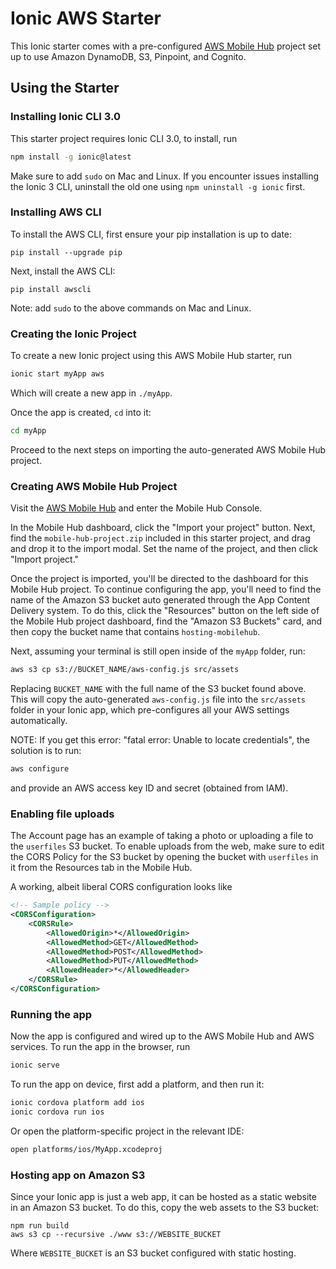 # Ionic AWS Starter

This Ionic starter comes with a pre-configured [AWS Mobile Hub](https://aws.amazon.com/mobile/) project set up to use Amazon DynamoDB, S3, Pinpoint, and Cognito.

## Using the Starter

### Installing Ionic CLI 3.0

This starter project requires Ionic CLI 3.0, to install, run

```bash
npm install -g ionic@latest
```

Make sure to add `sudo` on Mac and Linux. If you encounter issues installing the Ionic 3 CLI, uninstall the old one using `npm uninstall -g ionic` first.

### Installing AWS CLI

To install the AWS CLI, first ensure your pip installation is up to date:

```
pip install --upgrade pip
```

Next, install the AWS CLI:

```
pip install awscli
```

Note: add `sudo` to the above commands on Mac and Linux.

### Creating the Ionic Project

To create a new Ionic project using this AWS Mobile Hub starter, run

```bash
ionic start myApp aws
```

Which will create a new app in `./myApp`.

Once the app is created, `cd` into it:

```bash
cd myApp
```

Proceed to the next steps on importing the auto-generated AWS Mobile Hub project.

### Creating AWS Mobile Hub Project

Visit the [AWS Mobile Hub](https://aws.amazon.com/mobile/) and enter the Mobile Hub Console.

In the Mobile Hub dashboard, click the "Import your project" button. Next, find the `mobile-hub-project.zip` included
in this starter project, and drag and drop it to the import modal. Set the name of the project, and then click "Import project."

Once the project is imported, you'll be directed to the dashboard for this Mobile Hub project. To continue configuring the app, you'll need to find the name of the Amazon S3 bucket auto generated through the App Content Delivery system. To do this, click the "Resources" button on the left side of the Mobile Hub project dashboard, find the "Amazon S3 Buckets" card, and then copy the bucket name that contains `hosting-mobilehub`.

Next, assuming your terminal is still open inside of the `myApp` folder, run:

```bash
aws s3 cp s3://BUCKET_NAME/aws-config.js src/assets
```

Replacing `BUCKET_NAME` with the full name of the S3 bucket found above. This will copy the auto-generated `aws-config.js` file into the `src/assets` folder in your Ionic app, which pre-configures all your AWS settings automatically.

NOTE: If you get this error: "fatal error: Unable to locate credentials", the solution is to run:
```bash 
aws configure
```
and provide an AWS access key ID and secret (obtained from IAM).

### Enabling file uploads

The Account page has an example of taking a photo or uploading a file to the `userfiles` S3 bucket. To enable uploads from the web, make sure to edit the CORS Policy for the S3 bucket by opening the bucket with `userfiles` in it from the Resources tab in the Mobile Hub.

A working, albeit liberal CORS configuration looks like

```xml
<!-- Sample policy -->
<CORSConfiguration>
	<CORSRule>
		<AllowedOrigin>*</AllowedOrigin>
		<AllowedMethod>GET</AllowedMethod>
		<AllowedMethod>POST</AllowedMethod>
		<AllowedMethod>PUT</AllowedMethod>
		<AllowedHeader>*</AllowedHeader>
	</CORSRule>
</CORSConfiguration>
```

### Running the app

Now the app is configured and wired up to the AWS Mobile Hub and AWS services. To run the app in the browser, run

```bash
ionic serve
```

To run the app on device, first add a platform, and then run it:

```bash
ionic cordova platform add ios
ionic cordova run ios
```

Or open the platform-specific project in the relevant IDE:

```bash
open platforms/ios/MyApp.xcodeproj
```

### Hosting app on Amazon S3

Since your Ionic app is just a web app, it can be hosted as a static website in an Amazon S3 bucket. To do this, copy the web assets to the S3 bucket:

```
npm run build
aws s3 cp --recursive ./www s3://WEBSITE_BUCKET
```

Where `WEBSITE_BUCKET` is an S3 bucket configured with static hosting.
